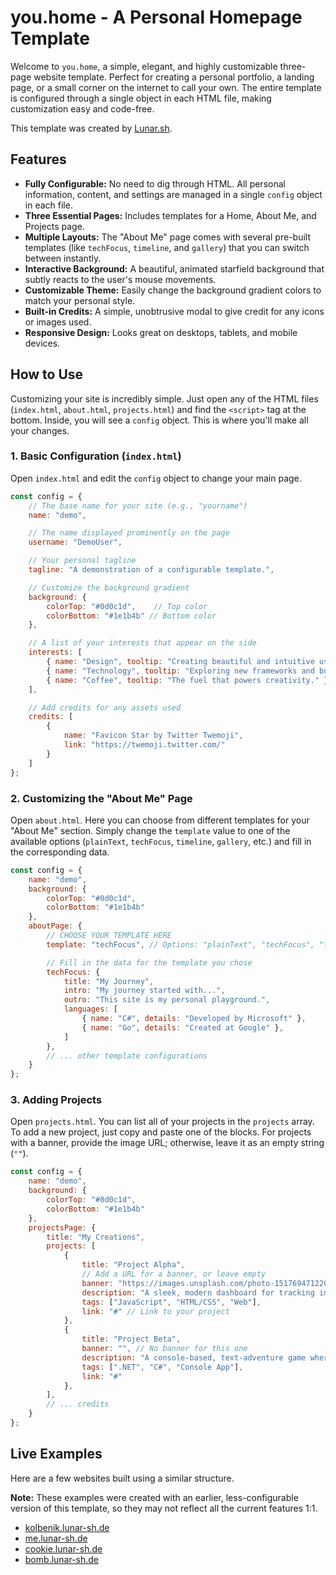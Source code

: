 # you.home - A Personal Homepage Template

Welcome to `you.home`, a simple, elegant, and highly customizable three-page website template. Perfect for creating a personal portfolio, a landing page, or a small corner on the internet to call your own. The entire template is configured through a single object in each HTML file, making customization easy and code-free.

This template was created by [Lunar.sh](https://www.google.com/search?q=https://me.lunar-sh.de).

## Features

* **Fully Configurable:** No need to dig through HTML. All personal information, content, and settings are managed in a single `config` object in each file.
* **Three Essential Pages:** Includes templates for a Home, About Me, and Projects page.
* **Multiple Layouts:** The "About Me" page comes with several pre-built templates (like `techFocus`, `timeline`, and `gallery`) that you can switch between instantly.
* **Interactive Background:** A beautiful, animated starfield background that subtly reacts to the user's mouse movements.
* **Customizable Theme:** Easily change the background gradient colors to match your personal style.
* **Built-in Credits:** A simple, unobtrusive modal to give credit for any icons or images used.
* **Responsive Design:** Looks great on desktops, tablets, and mobile devices.

## How to Use

Customizing your site is incredibly simple. Just open any of the HTML files (`index.html`, `about.html`, `projects.html`) and find the `<script>` tag at the bottom. Inside, you will see a `config` object. This is where you'll make all your changes.

### 1\. Basic Configuration (`index.html`)

Open `index.html` and edit the `config` object to change your main page.

```javascript
const config = {
    // The base name for your site (e.g., "yourname")
    name: "demo",

    // The name displayed prominently on the page
    username: "DemoUser",

    // Your personal tagline
    tagline: "A demonstration of a configurable template.",

    // Customize the background gradient
    background: {
        colorTop: "#0d0c1d",    // Top color
        colorBottom: "#1e1b4b" // Bottom color
    },

    // A list of your interests that appear on the side
    interests: [
        { name: "Design", tooltip: "Creating beautiful and intuitive user interfaces." },
        { name: "Technology", tooltip: "Exploring new frameworks and building cool things." },
        { name: "Coffee", tooltip: "The fuel that powers creativity." },
    ],

    // Add credits for any assets used
    credits: [
        {
            name: "Favicon Star by Twitter Twemoji",
            link: "https://twemoji.twitter.com/"
        }
    ]
};
```

### 2\. Customizing the "About Me" Page

Open `about.html`. Here you can choose from different templates for your "About Me" section. Simply change the `template` value to one of the available options (`plainText`, `techFocus`, `timeline`, `gallery`, etc.) and fill in the corresponding data.

```javascript
const config = {
    name: "demo",
    background: {
        colorTop: "#0d0c1d",
        colorBottom: "#1e1b4b"
    },
    aboutPage: {
        // CHOOSE YOUR TEMPLATE HERE
        template: "techFocus", // Options: "plainText", "techFocus", "timeline", "gallery"...

        // Fill in the data for the template you chose
        techFocus: {
            title: "My Journey",
            intro: "My journey started with...",
            outro: "This site is my personal playground.",
            languages: [
                { name: "C#", details: "Developed by Microsoft" },
                { name: "Go", details: "Created at Google" },
            ]
        },
        // ... other template configurations
    }
};
```

### 3\. Adding Projects

Open `projects.html`. You can list all of your projects in the `projects` array. To add a new project, just copy and paste one of the blocks. For projects with a banner, provide the image URL; otherwise, leave it as an empty string (`""`).

```javascript
const config = {
    name: "demo",
    background: {
        colorTop: "#0d0c1d",
        colorBottom: "#1e1b4b"
    },
    projectsPage: {
        title: "My Creations",
        projects: [
            {
                title: "Project Alpha",
                // Add a URL for a banner, or leave empty
                banner: "https://images.unsplash.com/photo-1517694712202-14dd9538aa97",
                description: "A sleek, modern dashboard for tracking important metrics.",
                tags: ["JavaScript", "HTML/CSS", "Web"],
                link: "#" // Link to your project
            },
            {
                title: "Project Beta",
                banner: "", // No banner for this one
                description: "A console-based, text-adventure game where every choice matters.",
                tags: [".NET", "C#", "Console App"],
                link: "#"
            },
        ],
        // ... credits
    }
};
```

## Live Examples

Here are a few websites built using a similar structure.

**Note:** These examples were created with an earlier, less-configurable version of this template, so they may not reflect all the current features 1:1.

* [kolbenik.lunar-sh.de](https://kolbenik.lunar-sh.de)
* [me.lunar-sh.de](https://me.lunar-sh.de)
* [cookie.lunar-sh.de](https://cookie.lunar-sh.de)
* [bomb.lunar-sh.de](https://bomb.lunar-sh.de)